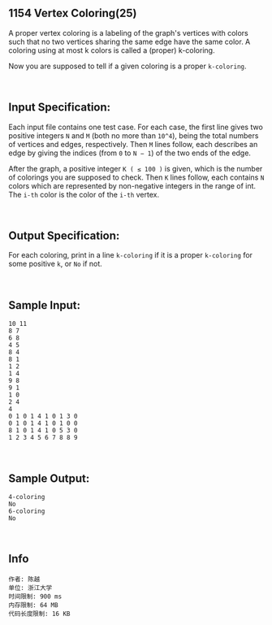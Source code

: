 ##	1154 Vertex Coloring(25)

A proper vertex coloring is a labeling of the graph's vertices with colors such that no two vertices sharing the same edge have the same color. A coloring using at most k colors is called a (proper) k-coloring.

Now you are supposed to tell if a given coloring is a proper `k-coloring`.

<br>

##	Input Specification:

Each input file contains one test case. For each case, the first line gives two positive integers `N` and `M` (both no more than `10^4`), being the total numbers of vertices and edges, respectively. Then `M` lines follow, each describes an edge by giving the indices (from `0` to `N − 1`) of the two ends of the edge.

After the graph, a positive integer `K ( ≤ 100 )` is given, which is the number of colorings you are supposed to check. Then `K` lines follow, each contains `N` colors which are represented by non-negative integers in the range of int. The `i-th` color is the color of the `i-th` vertex.

<br>

##	Output Specification:

For each coloring, print in a line `k-coloring` if it is a proper `k-coloring` for some positive `k`, or `No` if not.

<br>

##	Sample Input:

```
10 11
8 7
6 8
4 5
8 4
8 1
1 2
1 4
9 8
9 1
1 0
2 4
4
0 1 0 1 4 1 0 1 3 0
0 1 0 1 4 1 0 1 0 0
8 1 0 1 4 1 0 5 3 0
1 2 3 4 5 6 7 8 8 9
```

<br>

##	Sample Output:

```
4-coloring
No
6-coloring
No
```

<br>

##	Info

```
作者: 陈越
单位: 浙江大学
时间限制: 900 ms
内存限制: 64 MB
代码长度限制: 16 KB
```
